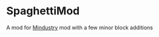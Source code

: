 # SpaghettiMod

A mod for [Mindustry](https://mindustrygame.github.io/) mod with a few minor block additions

